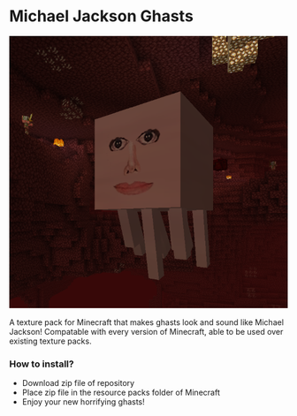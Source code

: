 # Michael Jackson Ghasts

![](pack.png)

A texture pack for Minecraft that makes ghasts look and sound like Michael Jackson! Compatable with every version of Minecraft, able to be used over existing texture packs.

### How to install?
* Download zip file of repository
* Place zip file in the resource packs folder of Minecraft
* Enjoy your new horrifying ghasts!
